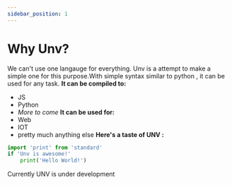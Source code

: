 ```yaml
---
sidebar_position: 1
---
```


# Why Unv?

We can't use one langauge for everything. Unv is a attempt to make a simple one for this purpose.With simple syntax similar to python , it can be used for any task.
**It can be compiled to:**

- JS
- Python
- _More to come_
  **It can be used for:**
- Web
- IOT
- pretty much anything else
  **Here's a taste of UNV :**

```py
import 'print' from 'standard'
if 'Unv is awesome!'
    print('Hello World!')
```

Currently UNV is under development

